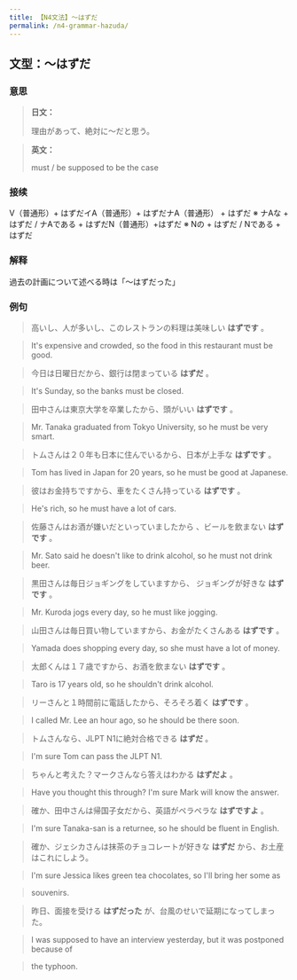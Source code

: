 ```yaml
---
title: 【N4文法】〜はずだ
permalink: /n4-grammar-hazuda/
---
```


## 文型：〜はずだ

### 意思

> **日文：**
> 
> 理由があって、絶対に〜だと思う。


> **英文：**
> 
> must / be supposed to be the case


### 接续

V（普通形）+ はずだイA（普通形）+ はずだナA（普通形） + はずだ ※ ナAな + はずだ / ナAである + はずだN（普通形）+はずだ ※ Nの + はずだ / Nである + はずだ

### 解释

過去の計画について述べる時は「〜はずだった」

### 例句

> 高いし、人が多いし、このレストランの料理は美味しい **はずです** 。

> It's expensive and crowded, so the food in this restaurant must be good.

> 今日は日曜日だから、銀行は閉まっている **はずだ** 。

> It's Sunday, so the banks must be closed.

> 田中さんは東京大学を卒業したから、頭がいい **はずです** 。

> Mr. Tanaka graduated from Tokyo University, so he must be very smart.

> トムさんは２０年も日本に住んでいるから、日本が上手な **はずです** 。

> Tom has lived in Japan for 20 years, so he must be good at Japanese.

> 彼はお金持ちですから、車をたくさん持っている **はずです** 。

> He's rich, so he must have a lot of cars.

> 佐藤さんはお酒が嫌いだといっていましたから 、ビールを飲まない **はずです** 。

> Mr. Sato said he doesn't like to drink alcohol, so he must not drink beer.

> 黒田さんは毎日ジョギングをしていますから、 ジョギングが好きな **はずです** 。

> Mr. Kuroda jogs every day, so he must like jogging.

> 山田さんは毎日買い物していますから、お金がたくさんある **はずです** 。

> Yamada does shopping every day, so she must have a lot of money.

> 太郎くんは１７歳ですから、お酒を飲まない **はずです** 。

> Taro is 17 years old, so he shouldn't drink alcohol.

> リーさんと１時間前に電話したから、そろそろ着く **はずです** 。

> I called Mr. Lee an hour ago, so he should be there soon.

> トムさんなら、JLPT N1に絶対合格できる **はずだ** 。

> I'm sure Tom can pass the JLPT N1.

> ちゃんと考えた？マークさんなら答えはわかる **はずだよ** 。

> Have you thought this through? I'm sure Mark will know the answer.

> 確か、田中さんは帰国子女だから、英語がペラペラな **はずですよ** 。

> I'm sure Tanaka-san is a returnee, so he should be fluent in English.

> 確か、ジェシカさんは抹茶のチョコレートが好きな **はずだ** から、お土産はこれにしよう。

> I'm sure Jessica likes green tea chocolates, so I'll bring her some as

> souvenirs.

> 昨日、面接を受ける **はずだった** が、台風のせいで延期になってしまった。

> I was supposed to have an interview yesterday, but it was postponed because of

> the typhoon.

